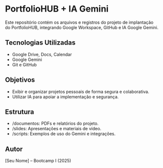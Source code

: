 # PortfolioHUB + IA Gemini

Este repositório contém os arquivos e registros do projeto de implantação do PortfolioHUB, integrando Google Workspace, GitHub e IA Google Gemini.

## Tecnologias Utilizadas
- Google Drive, Docs, Calendar
- Google Gemini
- Git e GitHub

## Objetivos
- Exibir e organizar projetos pessoais de forma segura e colaborativa.
- Utilizar IA para apoiar a implementação e segurança.

## Estrutura
- /documentos: PDFs e relatórios do projeto.
- /slides: Apresentações e materiais de vídeo.
- /scripts: Exemplos de uso do Gemini e integrações.

## Autor
[Seu Nome] – Bootcamp I (2025)


